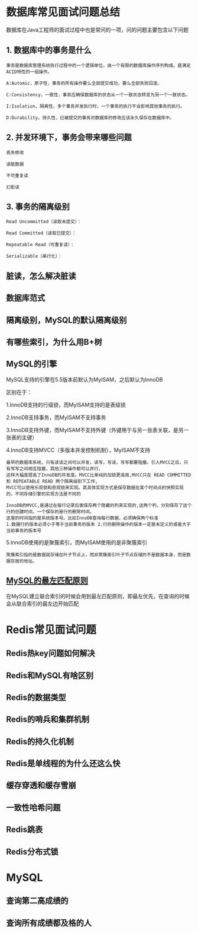 # 数据库常见面试问题总结

数据库在Java工程师的面试过程中也是常问的一项，问的问题主要包含以下问题

## 1. 数据库中的事务是什么
    事务是数据库管理系统执行过程中的一个逻辑单位，由一个有限的数据库操作序列构成。是满足ACID特性的一组操作。
    
    A:Automic，原子性，事务的所有操作要么全部提交成功，要么全部失败回滚。
    
    C:Consistency，一致性，事务应确保数据库的状态从一个一致状态转变为另一个一致状态。
    
    I:Isolation，隔离性，多个事务并发执行时，一个事务的执行不会影响其他事务的执行。
    
    D:Durability，持久性，已被提交的事务对数据库的修改应该永久保存在数据库中。
    
## 2. 并发环境下，事务会带来哪些问题
    丢失修改
    
    读脏数据
    
    不可重复读
    
    幻影读
    

## 3. 事务的隔离级别
    Read Uncommitted（读取未提交）：
    
    Read Committed（读取已提交）：
    
    Repeatable Read（可重复读）：
    
    Serializable（串行化）：
    
## 脏读，怎么解决脏读

## 数据库范式

## 隔离级别，MySQL的默认隔离级别

## 有哪些索引，为什么用B+树

## MySQL的引擎
MySQL支持的引擎在5.5版本前默认为MyISAM，之后默认为InnoDB

区别在于：

1.InnoDB支持的行级锁，而MyISAM支持的是表级锁

2.InnoDB支持事务，而MyISAM不支持事务

3.InnoDB支持外键，而MyISAM不支持外键（外键用于与另一张表关联，是另一张表的主键）

4.InnoDB支持MVCC（多版本并发控制机制），MyISAM不支持
```
最早的数据库系统，只有读读之间可以并发，读写，写读，写写都要阻塞。引入MVCC之后，只有写写之间相互阻塞，其他三种操作都可以并行，
这样大幅度提高了InnoDB的并发度。MVCC比单纯的加锁更高效,MVCC只在 READ COMMITTED 和 REPEATABLE READ 两个隔离级别下工作,
MVCC可以使用乐观锁和悲观锁来实现。其具体实现方式是保存数据在某个时间点的快照实现的，不同存储引擎的实现方法是不同的
```
```
InnoDB的MVCC,是通过在每行记录后面保存两个隐藏的列来实现的,这两个列，分别保存了这个行的创建时间，一个保存的是行的删除时间。
这里的时间指的是系统版本号。比如InnoDB查询每行数据，必须确保两个标准
1.数据行的版本必须小于等于当前事务的版本 2.行的删除操作的版本一定是未定义的或者大于当前事务的版本号
```
5.InnoDB使用的是聚簇索引，而MyISAM使用的是非聚簇索引
```
聚簇索引指的是数据就存储在叶子节点上，而非聚簇索引叶子节点存储的不是数据本身，而是数据存放的地址。
```
## [MySQL的最左匹配原则](https://juejin.im/post/6844903966690508814)
在MySQL建立联合索引的时候会用到最左匹配原则，即最左优先，在查询的时候会从联合索引的最左边开始匹配

# Redis常见面试问题

## Redis热key问题如何解决

## Redis和MySQL有啥区别

## Redis的数据类型

## Redis的哨兵和集群机制

## Redis的持久化机制

## Redis是单线程的为什么还这么快

## 缓存穿透和缓存雪崩

## 一致性哈希问题

## Redis跳表

## Redis分布式锁

# MySQL

## 查询第二高成绩的

## 查询所有成绩都及格的人
